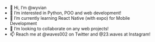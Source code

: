 - 👋 Hi, I’m @wyvian
- 👀 I’m interested in Python, POO and web development!
- 🌱 I’m currently learning React Native (with expo) for Mobile Development
- 💞️ I’m looking to collaborate on any web projects!
- 📫 Reach me at @waves002 on Twitter and @23.waves at Instagram!

<!---
wyvian/wyvian is a ✨ special ✨ repository because its `README.md` (this file) appears on your GitHub profile.
You can click the Preview link to take a look at your changes.
--->
